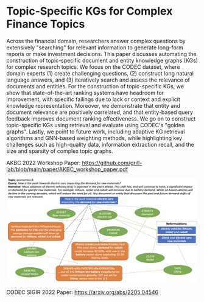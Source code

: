 # Topic-Specific KGs for Complex Finance Topics 

Across the financial domain, researchers answer complex questions by extensively "searching" for relevant information to generate long-form reports or make investment decisions.
This paper discusses automating the construction of topic-specific document and entity knowledge graphs (KGs) for complex research topics.
We focus on the CODEC dataset, where domain experts (1) create challenging questions, (2) construct long natural language answers, and (3) iteratively search and assess the relevance of documents and entities.
For the construction of topic-specific KGs, we show that state-of-the-art ranking systems have headroom for improvement, with specific failings due to lack or context and explicit knowledge representation. 
Moreover, we demonstrate that entity and document relevance are positively correlated, and that entity-based query feedback improves document ranking effectiveness.
We go on to construct topic-specific KGs using retrieval and evaluate using CODEC's "golden graphs".
Lastly, we point to future work, including adaptive KG retrieval algorithms and GNN-based  weighting methods, while highlighting key challenges such as high-quality data, information extraction recall, and the size and sparsity of complex topic graphs.

AKBC 2022 Workshop Paper: https://github.com/grill-lab/blob/main/paper/AKBC_workshop_paper.pdf 

<p align="center">
    <img src="https://github.com/grill-lab/akbc-finance-kgs/blob/main/assets/topic_graph.png" alt="CODEC Diagram" width="700" height="275" >

CODEC SIGIR 2022 Paper: https://arxiv.org/abs/2205.04546 
